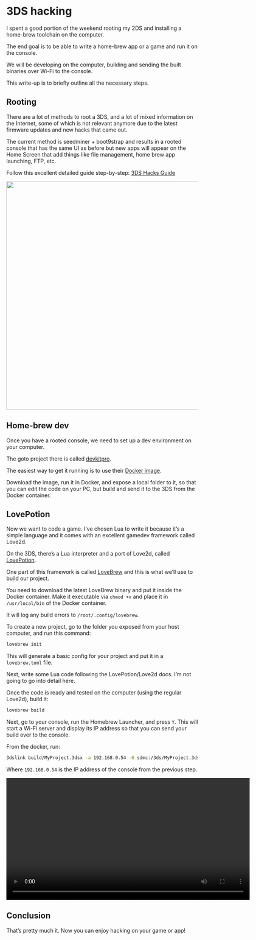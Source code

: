 # 3DS hacking

I spent a good portion of the weekend rooting my 2DS and installing a home-brew toolchain on the computer.

The end goal is to be able to write a home-brew app or a game and run it on the console.

We will be developing on the computer, building and sending the built binaries over Wi-Fi to the console.

This write-up is to briefly outline all the necessary steps.

## Rooting

There are a lot of methods to root a 3DS, and a lot of mixed information on the Internet, some of which is not relevant anymore due to the latest firmware updates and new hacks that came out.

The current method is seedminer + boot9strap and results in a rooted console that has the same UI as before but new apps will appear on the Home Screen that add things like file management, home brew app launching, FTP, etc.

Follow this excellent detailed guide step-by-step: [3DS Hacks Guide](https://3ds.hacks.guide/)

<img src="https://user-images.githubusercontent.com/381895/212480538-0b846d07-387e-41fd-8164-85ab1a08089f.jpeg" width="600" />

## Home-brew dev

Once you have a rooted console, we need to set up a dev environment on your computer.

The goto project there is called [devkitpro](http://devkitpro.org).

The easiest way to get it running is to use their [Docker image](https://hub.docker.com/r/devkitpro/devkitarm).

Download the image, run it in Docker, and expose a local folder to it, so that you can edit the code on your PC, but build and send it to the 3DS from the Docker container.

## LovePotion

Now we want to code a game. I’ve chosen Lua to write it because it’s a simple language and it comes with an excellent gamedev framework called Love2d.

On the 3DS, there’s a Lua interpreter and a port of Love2d, called [LovePotion](https://lovebrew.org).

One part of this framework is called [LoveBrew](https://lovebrew.org/#/lovebrew) and this is what we’ll use to build our project.

You need to download the latest LoveBrew binary and put it inside the Docker container. Make it executable via `chmod +x` and place it in `/usr/local/bin` of the Docker container.

It will log any build errors to `/root/.config/lovebrew`.

To create a new project, go to the folder you exposed from your host computer, and run this command:

```bash
lovebrew init
```

This will generate a basic config for your project and put it in a `lovebrew.toml` file.

Next, write some Lua code following the LovePotion/Love2d docs. I’m not going to go into detail here.

Once the code is ready and tested on the computer (using the regular Love2d), build it:

```bash
lovebrew build
```

Next, go to your console, run the Homebrew Launcher, and press `Y`. This will start a Wi-Fi server and display its IP address so that you can send your build over to the console.

From the docker, run:

```bash
3dslink build/MyProject.3dsx -a 192.168.0.54 -0 sdmc:/3ds/MyProject.3dsx
```

Where `192.168.0.54` is the IP address of the console from the previous step.

<video controls="controls" src="https://user-images.githubusercontent.com/381895/213908522-c846f8d0-b8cd-404a-8323-84ae68f3f249.mov
" width="640" />


## Conclusion

That’s pretty much it. Now you can enjoy hacking on your game or app!
